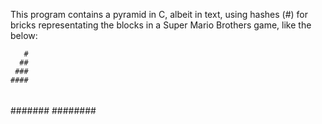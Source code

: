 This program contains a pyramid in C, albeit in text, using hashes (#) for bricks representating the blocks in a Super Mario Brothers game, like the below:

       #
      ##
     ###
    ####
   #####
  ######
 #######
########
